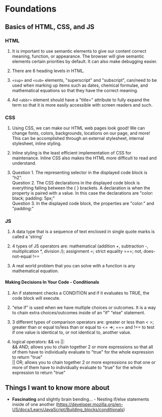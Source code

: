 # Foundations  

## Basics of HTML, CSS, and JS  

### HTML  

1. It is important to use semantic elements to give our content correct meaning, function, or appearance. The browser will give semantic elements certain priorities by default. It can also make debugging easier.  

2. There are 6 heading levels in HTML.  

3. `<sup>` and `<sub>` elements, "superscript" and "subscript", can/need to be used when marking up items such as dates, chemical formulae, and mathematical equations so that they have the correct meaning.  

4. Ad `<abbr>` element should have a "title=" attribute to fully expand the term so that it is more easily accessible with screen readers and such.  

### CSS

1. Using CSS, we can make our HTML web pages look good! We can change fonts, colors, backgrounds, locations on our page, and more! This can be accomplished through an external stylesheet, internal stylesheet, inline styling.

2. Inline styling is the least efficient implementation of CSS for maintenance. Inline CSS also makes the HTML more difficult to read and understand.

3. Question 1. The representing selector in the displayed code block is "h2".  
   Question 2. The CSS declarations in the displayed code block is everything falling between the { } brackets. A declaration is when the property is paired with a value. In this case the declarations are "color: black; padding: 5px;"  
   Question 3. In the displayed code block, the properties are "color:" and "padding:"  

### JS

1. A data type that is a sequence of text enclosed in single quote marks is called a 'string'  

2. 4 types of JS operators are: mathematical (addition +, subtraction -, multiplication *, division /); assignment =; strict equality ===; not, does-not-equal !==  

3. A real world problem that you can solve with a function is any mathematical equation.  

#### Making Decisions In Your Code - Conditionals  

1. An if statement checks a CONDITION and if it evaluates to TRUE, the code block will execute.  

2. "else if" is used when we have multiple choices or outcomes. It is a way to chain extra choices/outcomes inside of an "if" "else" statement.  

3. 3 different types of comparison operators are: greater or less than < >; greater than or equal to/less than or equal to <= =>; === and !== to test if one value is identical to, or not identical to, another value.  

4. logical operators: && vs ||:  
&& AND; allows you to chain together 2 or more expressions so that all of them have to individually evaluate to "true" for the whole expression to return "true"  
|| OR; allows you to chain together 2 or more expressions so that one or more of them have to individually evaluate to "true" for the whole expression to return "true"

## Things I want to know more about  

- **Fascinating** and slightly brain bending... - Nesting if/else statements inside of one another (https://developer.mozilla.org/en-US/docs/Learn/JavaScript/Building_blocks/conditionals)